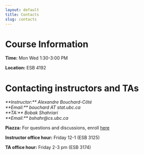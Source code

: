 ```yaml
---
layout: default
title: Contacts
slug: contacts
---
```


Course Information
===================

**Time:** Mon Wed 1:30-3:00 PM

**Location:** ESB 4192

Contacting instructors and TAs
===============================

<address>
**Instructor:** Alexandre Bouchard-Côté<br/>
**Email:** bouchard AT stat.ubc.ca
</address>

<address>
**TA:** Bobak Shahriari <br/>
**Email:** bshahr@cs.ubc.ca
</address>

**Piazza:** For questions and discussions, enroll [here](http://piazza.com/ubc.ca/winterterm12015/stat547c)

**Instructor office hour:**  Friday 12-1 (ESB 3125)

**TA office hour:** Friday 2-3 pm (ESB 3174)
